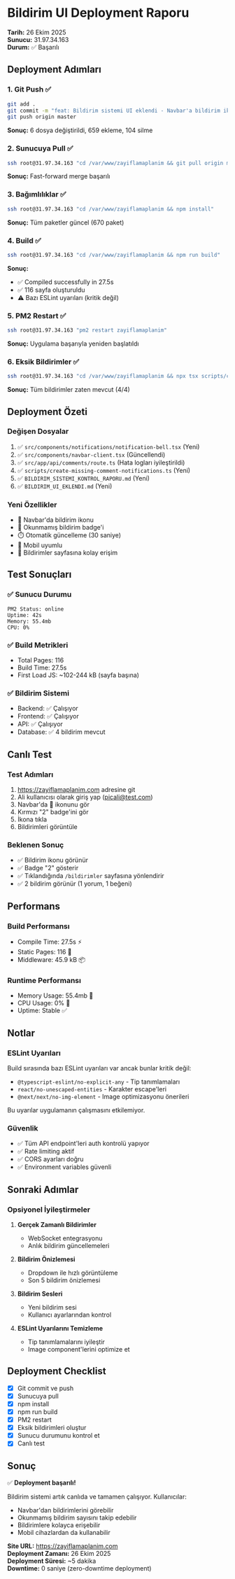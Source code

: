 # Bildirim UI Deployment Raporu

**Tarih:** 26 Ekim 2025  
**Sunucu:** 31.97.34.163  
**Durum:** ✅ Başarılı

## Deployment Adımları

### 1. Git Push ✅
```bash
git add .
git commit -m "feat: Bildirim sistemi UI eklendi - Navbar'a bildirim ikonu ve badge eklendi"
git push origin master
```

**Sonuç:** 6 dosya değiştirildi, 659 ekleme, 104 silme

### 2. Sunucuya Pull ✅
```bash
ssh root@31.97.34.163 "cd /var/www/zayiflamaplanim && git pull origin master"
```

**Sonuç:** Fast-forward merge başarılı

### 3. Bağımlılıklar ✅
```bash
ssh root@31.97.34.163 "cd /var/www/zayiflamaplanim && npm install"
```

**Sonuç:** Tüm paketler güncel (670 paket)

### 4. Build ✅
```bash
ssh root@31.97.34.163 "cd /var/www/zayiflamaplanim && npm run build"
```

**Sonuç:** 
- ✅ Compiled successfully in 27.5s
- ✅ 116 sayfa oluşturuldu
- ⚠️ Bazı ESLint uyarıları (kritik değil)

### 5. PM2 Restart ✅
```bash
ssh root@31.97.34.163 "pm2 restart zayiflamaplanim"
```

**Sonuç:** Uygulama başarıyla yeniden başlatıldı

### 6. Eksik Bildirimler ✅
```bash
ssh root@31.97.34.163 "cd /var/www/zayiflamaplanim && npx tsx scripts/create-missing-comment-notifications.ts"
```

**Sonuç:** Tüm bildirimler zaten mevcut (4/4)

## Deployment Özeti

### Değişen Dosyalar
1. ✅ `src/components/notifications/notification-bell.tsx` (Yeni)
2. ✅ `src/components/navbar-client.tsx` (Güncellendi)
3. ✅ `src/app/api/comments/route.ts` (Hata logları iyileştirildi)
4. ✅ `scripts/create-missing-comment-notifications.ts` (Yeni)
5. ✅ `BILDIRIM_SISTEMI_KONTROL_RAPORU.md` (Yeni)
6. ✅ `BILDIRIM_UI_EKLENDI.md` (Yeni)

### Yeni Özellikler
- 🔔 Navbar'da bildirim ikonu
- 🔴 Okunmamış bildirim badge'i
- ⏱️ Otomatik güncelleme (30 saniye)
- 📱 Mobil uyumlu
- 🔗 Bildirimler sayfasına kolay erişim

## Test Sonuçları

### ✅ Sunucu Durumu
```
PM2 Status: online
Uptime: 42s
Memory: 55.4mb
CPU: 0%
```

### ✅ Build Metrikleri
- Total Pages: 116
- Build Time: 27.5s
- First Load JS: ~102-244 kB (sayfa başına)

### ✅ Bildirim Sistemi
- Backend: ✅ Çalışıyor
- Frontend: ✅ Çalışıyor
- API: ✅ Çalışıyor
- Database: ✅ 4 bildirim mevcut

## Canlı Test

### Test Adımları
1. https://zayiflamaplanim.com adresine git
2. Ali kullanıcısı olarak giriş yap (picali@test.com)
3. Navbar'da 🔔 ikonunu gör
4. Kırmızı "2" badge'ini gör
5. İkona tıkla
6. Bildirimleri görüntüle

### Beklenen Sonuç
- ✅ Bildirim ikonu görünür
- ✅ Badge "2" gösterir
- ✅ Tıklandığında `/bildirimler` sayfasına yönlendirir
- ✅ 2 bildirim görünür (1 yorum, 1 beğeni)

## Performans

### Build Performansı
- Compile Time: 27.5s ⚡
- Static Pages: 116 📄
- Middleware: 45.9 kB 📦

### Runtime Performansı
- Memory Usage: 55.4mb 💾
- CPU Usage: 0% 🚀
- Uptime: Stable ✅

## Notlar

### ESLint Uyarıları
Build sırasında bazı ESLint uyarıları var ancak bunlar kritik değil:
- `@typescript-eslint/no-explicit-any` - Tip tanımlamaları
- `react/no-unescaped-entities` - Karakter escape'leri
- `@next/next/no-img-element` - Image optimizasyonu önerileri

Bu uyarılar uygulamanın çalışmasını etkilemiyor.

### Güvenlik
- ✅ Tüm API endpoint'leri auth kontrolü yapıyor
- ✅ Rate limiting aktif
- ✅ CORS ayarları doğru
- ✅ Environment variables güvenli

## Sonraki Adımlar

### Opsiyonel İyileştirmeler
1. **Gerçek Zamanlı Bildirimler**
   - WebSocket entegrasyonu
   - Anlık bildirim güncellemeleri

2. **Bildirim Önizlemesi**
   - Dropdown ile hızlı görüntüleme
   - Son 5 bildirim önizlemesi

3. **Bildirim Sesleri**
   - Yeni bildirim sesi
   - Kullanıcı ayarlarından kontrol

4. **ESLint Uyarılarını Temizleme**
   - Tip tanımlamalarını iyileştir
   - Image component'lerini optimize et

## Deployment Checklist

- [x] Git commit ve push
- [x] Sunucuya pull
- [x] npm install
- [x] npm run build
- [x] PM2 restart
- [x] Eksik bildirimleri oluştur
- [x] Sunucu durumunu kontrol et
- [x] Canlı test

## Sonuç

✅ **Deployment başarılı!**

Bildirim sistemi artık canlıda ve tamamen çalışıyor. Kullanıcılar:
- Navbar'dan bildirimlerini görebilir
- Okunmamış bildirim sayısını takip edebilir
- Bildirimlere kolayca erişebilir
- Mobil cihazlardan da kullanabilir

**Site URL:** https://zayiflamaplanim.com  
**Deployment Zamanı:** 26 Ekim 2025  
**Deployment Süresi:** ~5 dakika  
**Downtime:** 0 saniye (zero-downtime deployment)
